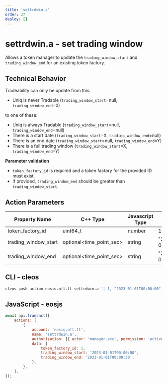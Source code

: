 ```yaml
---
title: 'settrdwin.a'
order: 27
deploy: []
---
```


# settrdwin.a - set trading window

Allows a token manager to update the `trading_window_start` and `trading_window_end` for an existing token factory.

## Technical Behavior

Tradeability can only be update from this:

-   Uniq is never Tradable (`trading_window_start`=null, `trading_window_end`=0)

to one of these:

-   Uniq is always Tradable (`trading_window_start`=null, `trading_window_end`=null)
-   There is a start date (`trading_window_start`=X, `trading_window_end`=null)
-   There is an end date (`trading_window_start`=null, `trading_window_end`=Y)
-   There is a full trading window (`trading_window_start`=X, `trading_window_end`=Y)

**Parameter validation**

-   `token_factory_id` is required and a token factory for the provided ID must exist.
-   If provided, `trading_window_end` should be greater than `trading_window_start`.

## Action Parameters

| Property Name        | C++ Type                 | Javascript Type | Example               |
| -------------------- | ------------------------ | --------------- | --------------------- |
| token_factory_id     | uint64_t                 | number          | 1                     |
| trading_window_start | optional<time_point_sec> | string          | "2023-01-01T00:00:00" |
| trading_window_end   | optional<time_point_sec> | string          | "2023-01-01T00:00:30" |

## CLI - cleos

```bash
cleos push action eosio.nft.ft settrdwin.a '[ 1, "2023-01-01T00:00:00", "2023-01-01T00:00:30" ]' -p manager.acc
```

## JavaScript - eosjs

```js
await api.transact({
    actions: [
        {
            account: 'eosio.nft.ft',
            name: 'settrdwin.a',
            authorization: [{ actor: 'manager.acc', permission: 'active' }],
            data: {
                token_factory_id: 1,
                trading_window_start: '2023-01-01T00:00:00',
                trading_window_end: '2023-01-01T00:00:30',
            },
        },
    ],
});
```
